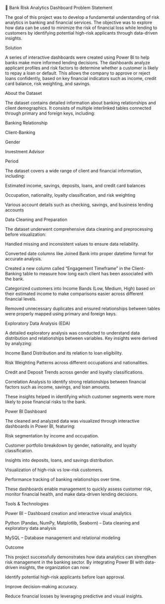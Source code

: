 🏦 Bank Risk Analytics Dashboard
Problem Statement

The goal of this project was to develop a fundamental understanding of risk analytics in banking and financial services. The objective was to explore how data can be used to minimize the risk of financial loss while lending to customers by identifying potential high-risk applicants through data-driven insights.

Solution

A series of interactive dashboards were created using Power BI to help banks make more informed lending decisions.
The dashboards analyze applicant profiles and risk factors to determine whether a customer is likely to repay a loan or default.
This allows the company to approve or reject loans confidently, based on key financial indicators such as income, credit card balance, risk weighting, and savings.

About the Dataset

The dataset contains detailed information about banking relationships and client demographics. It consists of multiple interlinked tables connected through primary and foreign keys, including:

Banking Relationship

Client-Banking

Gender

Investment Advisor

Period

The dataset covers a wide range of client and financial information, including:

Estimated income, savings, deposits, loans, and credit card balances

Occupation, nationality, loyalty classification, and risk weighting

Various account details such as checking, savings, and business lending accounts

Data Cleaning and Preparation

The dataset underwent comprehensive data cleaning and preprocessing before visualization:

Handled missing and inconsistent values to ensure data reliability.

Converted date columns like Joined Bank into proper datetime format for accurate analysis.

Created a new column called “Engagement Timeframe” in the Client-Banking table to measure how long each client has been associated with the bank.

Categorized customers into Income Bands (Low, Medium, High) based on their estimated income to make comparisons easier across different financial levels.

Removed unnecessary duplicates and ensured relationships between tables were properly mapped using primary and foreign keys.

Exploratory Data Analysis (EDA)

A detailed exploratory analysis was conducted to understand data distribution and relationships between variables.
Key insights were derived by analyzing:

Income Band Distribution and its relation to loan eligibility.

Risk Weighting Patterns across different occupations and nationalities.

Credit and Deposit Trends across gender and loyalty classifications.

Correlation Analysis to identify strong relationships between financial factors such as income, savings, and loan amounts.

These insights helped in identifying which customer segments were more likely to pose financial risks to the bank.

Power BI Dashboard

The cleaned and analyzed data was visualized through interactive dashboards in Power BI, featuring:

Risk segmentation by income and occupation.

Customer portfolio breakdown by gender, nationality, and loyalty classification.

Insights into deposits, loans, and savings distribution.

Visualization of high-risk vs low-risk customers.

Performance tracking of banking relationships over time.

These dashboards enable management to quickly assess customer risk, monitor financial health, and make data-driven lending decisions.

Tools & Technologies

Power BI – Dashboard creation and interactive visual analytics

Python (Pandas, NumPy, Matplotlib, Seaborn) – Data cleaning and exploratory data analysis

MySQL – Database management and relational modeling

Outcome

This project successfully demonstrates how data analytics can strengthen risk management in the banking sector.
By integrating Power BI with data-driven insights, the organization can now:

Identify potential high-risk applicants before loan approval.

Improve decision-making accuracy.

Reduce financial losses by leveraging predictive and visual insights.
